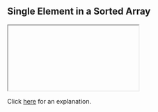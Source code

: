 ##  Single Element in a Sorted Array 

<iframe></iframe>

Click [here](Explanation.md) for an explanation.


